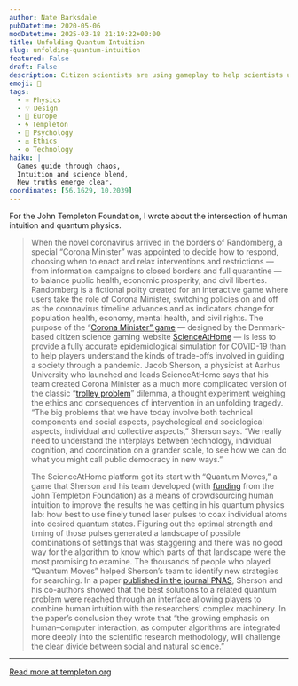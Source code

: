 ```yaml
---
author: Nate Barksdale
pubDatetime: 2020-05-06
modDatetime: 2025-03-18 21:19:22+00:00
title: Unfolding Quantum Intuition
slug: unfolding-quantum-intuition
featured: False
draft: False
description: Citizen scientists are using gameplay to help scientists understand more about what makes us uniquely human.
emoji: 🧠
tags:
  - ⚛️ Physics
  - 💡 Design
  - 🍷 Europe
  - 🌀 Templeton
  - 🧠 Psychology
  - ⚖️ Ethics
  - ⚙️ Technology
haiku: |
  Games guide through chaos,  
  Intuition and science blend,  
  New truths emerge clear.
coordinates: [56.1629, 10.2039]
---
```


For the John Templeton Foundation, I wrote about the intersection of human intuition and quantum physics.

> When the novel coronavirus arrived in the borders of Randomberg, a special “Corona Minister” was appointed to decide how to respond, choosing when to enact and relax interventions and restrictions — from information campaigns to closed borders and full quarantine — to balance public health, economic prosperity, and civil liberties. Randomberg is a fictional polity created for an interactive game where users take the role of Corona Minister, switching policies on and off as the coronavirus timeline advances and as indicators change for population health, economy, mental health, and civil rights. The purpose of the “[Corona Minister” game](https://www.scienceathome.org/games/corona-minister-game/) — designed by the Denmark-based citizen science gaming website [ScienceAtHome](https://www.scienceathome.org) — is less to provide a fully accurate epidemiological simulation for COVID-19 than to help players understand the kinds of trade-offs involved in guiding a society through a pandemic. Jacob Sherson, a physicist at Aarhus University who launched and leads ScienceAtHome says that his team created Corona Minister as a much more complicated version of the classic “[trolley problem](https://en.wikipedia.org/wiki/Trolley_problem)” dilemma, a thought experiment weighing the ethics and consequences of intervention in an unfolding tragedy. “The big problems that we have today involve both technical components and social aspects, psychological and sociological aspects, individual and collective aspects,” Sherson says. “We really need to understand the interplays between technology, individual cognition, and coordination on a grander scale, to see how we can do what you might call public democracy in new ways.”
>
> The ScienceAtHome platform got its start with “Quantum Moves,” a game that Sherson and his team developed (with [funding](https://www.templeton.org/grant/citizen-science-in-the-quantum-world) from the John Templeton Foundation) as a means of crowdsourcing human intuition to improve the results he was getting in his quantum physics lab: how best to use finely tuned laser pulses to coax individual atoms into desired quantum states. Figuring out the optimal strength and timing of those pulses generated a landscape of possible combinations of settings that was staggering and there was no good way for the algorithm to know which parts of that landscape were the most promising to examine. The thousands of people who played “Quantum Moves” helped Sherson’s team to identify new strategies for searching. In a paper [published in the journal PNAS](https://www.pnas.org/content/115/48/E11231#sec-3), Sherson and his co-authors showed that the best solutions to a related quantum problem were reached through an interface allowing players to combine human intuition with the researchers’ complex machinery. In the paper’s conclusion they wrote that “the growing emphasis on human–computer interaction, as computer algorithms are integrated more deeply into the scientific research methodology, will challenge the clear divide between social and natural science.”

---

[Read more at templeton.org](https://www.templeton.org/grant/unfolding-quantum-intuition)
